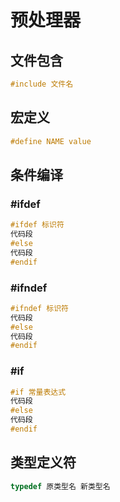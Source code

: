 # 预处理器

## 文件包含

```c
#include 文件名
```

## 宏定义

```c
#define NAME value
```

## 条件编译

### #ifdef

```c
#ifdef 标识符
代码段
#else
代码段
#endif
```

### #ifndef

```c
#ifndef 标识符
代码段
#else
代码段
#endif
```

### #if

```c
#if 常量表达式
代码段
#else
代码段
#endif
```

## 类型定义符

```c
typedef 原类型名 新类型名
```